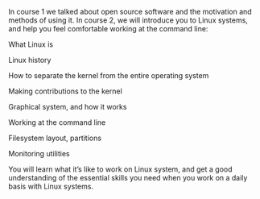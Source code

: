 In course 1 we talked about open source software and the motivation and methods of using it. In course 2, we will introduce you to Linux systems, and help you feel comfortable working at the command line:

What Linux is

Linux history

How to separate the kernel from the entire operating system

Making contributions to the kernel

Graphical system, and how it works

Working at the command line

Filesystem layout, partitions

Monitoring utilities

You will learn what it’s like to work on Linux system, and get a good understanding of the essential skills you need when you work on a daily basis with Linux systems.
